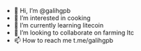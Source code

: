 - 👋 Hi, I’m @galihgpb
- 👀 I’m interested in cooking
- 🌱 I’m currently learning litecoin
- 💞️ I’m looking to collaborate on farming ltc
- 📫 How to reach me t.me/galihgpb

<!---
galihgpb/galihgpb is a ✨ special ✨ repository because its `README.md` (this file) appears on your GitHub profile.
You can click the Preview link to take a look at your changes.
--->
